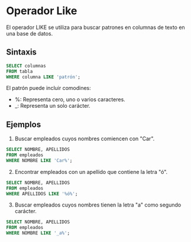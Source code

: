 # Operador Like

El operador LIKE se utiliza para buscar patrones en columnas de texto en una base de datos.

## Sintaxis

```sql
SELECT columnas
FROM tabla
WHERE columna LIKE 'patrón';
```

El patrón puede incluir comodines:

- %: Representa cero, uno o varios caracteres.
- \_: Representa un solo carácter.

## Ejemplos

1. Buscar empleados cuyos nombres comiencen con "Car".

```sql
SELECT NOMBRE, APELLIDOS
FROM empleados
WHERE NOMBRE LIKE 'Car%';
```

2. Encontrar empleados con un apellido que contiene la letra "ó".

```sql
SELECT NOMBRE, APELLIDOS
FROM empleados
WHERE APELLIDOS LIKE '%ó%';
```

3. Buscar empleados cuyos nombres tienen la letra "a" como segundo carácter.

```sql
SELECT NOMBRE, APELLIDOS
FROM empleados
WHERE NOMBRE LIKE '_a%';
```
